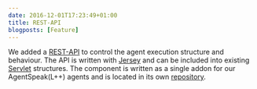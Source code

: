 ```yaml
---
date: 2016-12-01T17:23:49+01:00
title: REST-API
blogposts: [Feature]
---
```

We added a [REST-API](https://en.wikipedia.org/wiki/Representational_state_transfer) to control the agent execution structure and behaviour.<!--more--> The API is written with [Jersey](https://jersey.java.net/) and can be included into existing [Servlet](https://en.wikipedia.org/wiki/Java_servlet) structures. The component is written as a single addon for our AgentSpeak(L++) agents and is located in its own [repository](https://github.com/LightJason/REST).

